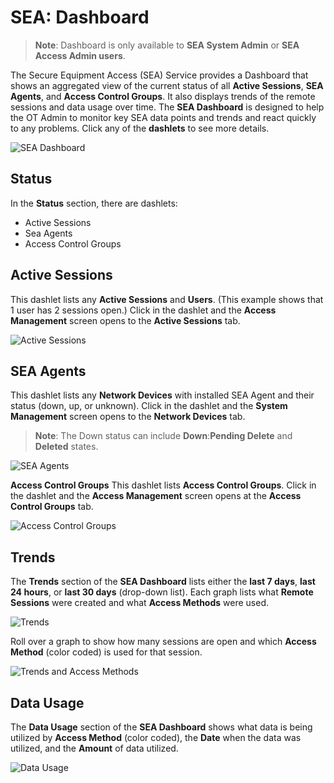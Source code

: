 # SEA: Dashboard

>**Note**: Dashboard is only available to **SEA System Admin** or **SEA Access Admin users**. 

The Secure Equipment Access (SEA) Service provides a Dashboard that shows an aggregated view of the current status of all **Active Sessions**, **SEA Agents**, and **Access Control Groups**. It also displays trends of the remote sessions and data usage over time. The **SEA Dashboard** is designed to help the OT Admin to monitor key SEA data points and trends and react quickly to any problems. Click any of the **dashlets** to see more details.

![SEA Dashboard](../graphics/sea/SEA_Dashboard_00_Jan.png)

## Status

In the **Status** section, there are dashlets:

* Active Sessions
* Sea Agents
* Access Control Groups

## Active Sessions
This dashlet lists any **Active Sessions** and **Users**. (This example shows that 1 user has 2 sessions open.) Click in the dashlet and the **Access Management** screen opens to the **Active Sessions** tab. 

![Active Sessions](../graphics/sea/SEA_Dashboard_Act_Ses__composite_NEW..png)

## SEA Agents
This dashlet lists any **Network Devices** with installed SEA Agent and their status (down, up, or unknown). Click in the dashlet and the **System Management** screen opens to the **Network Devices** tab.

>**Note**: The Down status can include **Down**:**Pending Delete** and **Deleted** states.

![SEA Agents](../graphics/sea/SEA_Dashboard_Agents_Composite_New.png)

**Access Control Groups**
This dashlet lists **Access Control Groups**. Click in the dashlet and the **Access Management** screen opens at the **Access Control Groups** tab.

![Access Control Groups](../graphics/sea/SEA_Dashboard_Acs_Cont_Grp__composite..png)

## Trends
The **Trends** section of the **SEA Dashboard** lists either the **last 7 days**, **last 24 hours**, or **last 30 days** (drop-down list). Each graph lists what **Remote Sessions** were created and what **Access Methods** were used. 

![Trends](../graphics/sea/SEA_Dashboard_Trends_00.png)

Roll over a graph to show how many sessions are open and which **Access Method** (color coded) is used for that session.

![Trends and Access Methods](../graphics/sea/SEA_Dashboard_Trends_01.png)

## Data Usage

The **Data Usage** section of the **SEA Dashboard** shows what data is being utilized by **Access Method** (color coded), the **Date** when the data was utilized, and the **Amount** of data utilized.

![Data Usage](../graphics/sea/SEA_Dashboard_Data_Usage_00.png)
